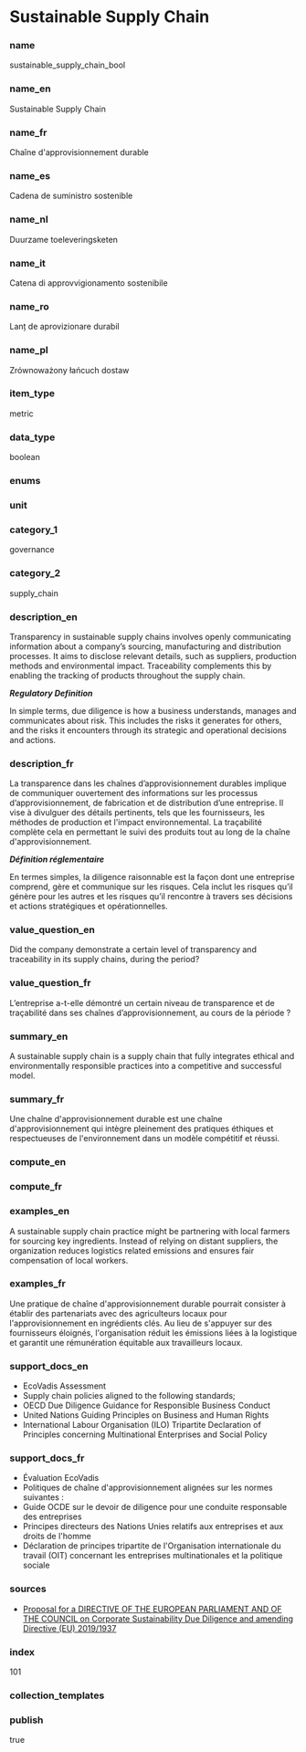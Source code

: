 # Sustainable Supply Chain

### name

sustainable_supply_chain_bool

### name_en

Sustainable Supply Chain

### name_fr

Chaîne d'approvisionnement durable

### name_es

Cadena de suministro sostenible

### name_nl

Duurzame toeleveringsketen

### name_it

Catena di approvvigionamento sostenibile

### name_ro

Lanț de aprovizionare durabil

### name_pl

Zrównoważony łańcuch dostaw

### item_type

metric

### data_type

boolean

### enums



### unit



### category_1

governance

### category_2

supply_chain

### description_en

Transparency in sustainable supply chains involves openly communicating information about a
company’s sourcing, manufacturing and distribution processes. It aims to disclose relevant
details, such as suppliers, production methods and environmental impact. Traceability complements
this by enabling the tracking of products throughout the supply chain.

***Regulatory Definition***

In simple terms, due diligence is how a business understands, manages and communicates about risk.
This includes the risks it generates for others, and the risks it encounters through its strategic
and operational decisions and actions.  

### description_fr

La transparence dans les chaînes d’approvisionnement durables implique de communiquer ouvertement
des informations sur les processus d’approvisionnement, de fabrication et de distribution d’une
entreprise. Il vise à divulguer des détails pertinents, tels que les fournisseurs, les méthodes
de production et l'impact environnemental. La traçabilité complète cela en permettant le suivi
des produits tout au long de la chaîne d'approvisionnement.

***Définition réglementaire***

En termes simples, la diligence raisonnable est la façon dont une entreprise comprend, gère et
communique sur les risques. Cela inclut les risques qu’il génère pour les autres et les risques
qu’il rencontre à travers ses décisions et actions stratégiques et opérationnelles.

### value_question_en

Did the company demonstrate a certain level of transparency and traceability in its supply chains,
during the period?

### value_question_fr

L’entreprise a-t-elle démontré un certain niveau de transparence et de traçabilité dans ses chaînes
d’approvisionnement, au cours de la période ?

### summary_en

A sustainable supply chain is a supply chain that fully integrates ethical and environmentally
responsible practices into a competitive and successful model.

### summary_fr

Une chaîne d'approvisionnement durable est une chaîne d'approvisionnement qui intègre pleinement
des pratiques éthiques et respectueuses de l'environnement dans un modèle compétitif et réussi.

### compute_en



### compute_fr



### examples_en

A sustainable supply chain practice might be partnering with local farmers for sourcing key
ingredients. Instead of relying on distant suppliers, the organization reduces logistics related
emissions and ensures fair compensation of local workers.

### examples_fr

Une pratique de chaîne d'approvisionnement durable pourrait consister à établir des partenariats
avec des agriculteurs locaux pour l'approvisionnement en ingrédients clés. Au lieu de s'appuyer
sur des fournisseurs éloignés, l'organisation réduit les émissions liées à la logistique et
garantit une rémunération équitable aux travailleurs locaux.

### support_docs_en

- EcoVadis Assessment
- Supply chain policies aligned to the following standards;
- OECD Due Diligence Guidance for Responsible Business Conduct
- United Nations Guiding Principles on Business and Human Rights
- International Labour Organisation (ILO) Tripartite Declaration of Principles concerning
Multinational Enterprises and Social Policy

### support_docs_fr

- Évaluation EcoVadis
- Politiques de chaîne d'approvisionnement alignées sur les normes suivantes :
- Guide OCDE sur le devoir de diligence pour une conduite responsable des entreprises
- Principes directeurs des Nations Unies relatifs aux entreprises et aux droits de l'homme
- Déclaration de principes tripartite de l'Organisation internationale du travail (OIT) concernant
les entreprises multinationales et la politique sociale

### sources

- [Proposal for a DIRECTIVE OF THE EUROPEAN PARLIAMENT AND OF THE COUNCIL on Corporate
Sustainability Due Diligence and amending Directive (EU) 2019/1937](https://eur-lex.europa.eu/legal-content/EN/TXT/?uri=CELEX%3A52022PC0071)
   
### index

101

### collection_templates



### publish

true
